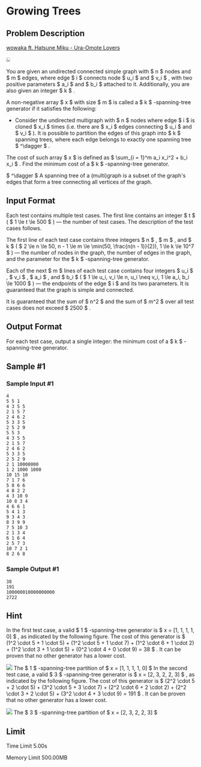 # Growing Trees

## Problem Description

[wowaka ft. Hatsune Miku - Ura-Omote Lovers](https://youtu.be/b_cuMcDWwsI)

ඞ



You are given an undirected connected simple graph with $ n $ nodes and $ m $ edges, where edge $ i $ connects node $ u_i $ and $ v_i $ , with two positive parameters $ a_i $ and $ b_i $ attached to it. Additionally, you are also given an integer $ k $ .

A non-negative array $ x $ with size $ m $ is called a  $ k $ -spanning-tree generator if it satisfies the following:

- Consider the undirected multigraph with $ n $ nodes where edge $ i $ is cloned $ x_i $ times (i.e. there are $ x_i $ edges connecting $ u_i $ and $ v_i $ ). It is possible to partition the edges of this graph into $ k $ spanning trees, where each edge belongs to exactly one spanning tree $ ^\dagger $ .

The cost of such array $ x $ is defined as $ \sum_{i = 1}^m a_i x_i^2 + b_i x_i $ . Find the minimum cost of a $ k $ -spanning-tree generator.

 $ ^\dagger $ A spanning tree of a (multi)graph is a subset of the graph's edges that form a tree connecting all vertices of the graph.

## Input Format

Each test contains multiple test cases. The first line contains an integer $ t $ ( $ 1 \le t \le 500 $ ) — the number of test cases. The description of the test cases follows.

The first line of each test case contains three integers $ n $ , $ m $ , and $ k $ ( $ 2 \le n \le 50, n - 1 \le m \le \min(50, \frac{n(n - 1)}{2}), 1 \le k \le 10^7 $ ) — the number of nodes in the graph, the number of edges in the graph, and the parameter for the $ k $ -spanning-tree generator.

Each of the next $ m $ lines of each test case contains four integers $ u_i $ , $ v_i $ , $ a_i $ , and $ b_i $ ( $ 1 \le u_i, v_i \le n, u_i \neq v_i, 1 \le a_i, b_i \le 1000 $ ) — the endpoints of the edge $ i $ and its two parameters. It is guaranteed that the graph is simple and connected.

It is guaranteed that the sum of $ n^2 $ and the sum of $ m^2 $ over all test cases does not exceed $ 2500 $ .

## Output Format

For each test case, output a single integer: the minimum cost of a $ k $ -spanning-tree generator.

## Sample #1

### Sample Input #1

```
4
5 5 1
4 3 5 5
2 1 5 7
2 4 6 2
5 3 3 5
2 5 2 9
5 5 3
4 3 5 5
2 1 5 7
2 4 6 2
5 3 3 5
2 5 2 9
2 1 10000000
1 2 1000 1000
10 15 10
7 1 7 6
5 8 6 6
4 8 2 2
4 3 10 9
10 8 3 4
4 6 6 1
5 4 1 3
9 3 4 3
8 3 9 9
7 5 10 3
2 1 3 4
6 1 6 4
2 5 7 3
10 7 2 1
8 2 6 8
```

### Sample Output #1

```
38
191
100000010000000000
2722
```

## Hint

In the first test case, a valid $ 1 $ -spanning-tree generator is $ x = [1, 1, 1, 1, 0] $ , as indicated by the following figure. The cost of this generator is $ (1^2 \cdot 5 + 1 \cdot 5) + (1^2 \cdot 5 + 1 \cdot 7) + (1^2 \cdot 6 + 1 \cdot 2) + (1^2 \cdot 3 + 1 \cdot 5) + (0^2 \cdot 4 + 0 \cdot 9) = 38 $ . It can be proven that no other generator has a lower cost.

 ![](https://cdn.luogu.com.cn/upload/vjudge_pic/CF1951I/8e5d768230b986decf30510625f91ae9f40b84b5.png) The $ 1 $ -spanning-tree partition of $ x = [1, 1, 1, 1, 0] $ In the second test case, a valid $ 3 $ -spanning-tree generator is $ x = [2, 3, 2, 2, 3] $ , as indicated by the following figure. The cost of this generator is $ (2^2 \cdot 5 + 2 \cdot 5) + (3^2 \cdot 5 + 3 \cdot 7) + (2^2 \cdot 6 + 2 \cdot 2) + (2^2 \cdot 3 + 2 \cdot 5) + (3^2 \cdot 4 + 3 \cdot 9) = 191 $ . It can be proven that no other generator has a lower cost.

 ![](https://cdn.luogu.com.cn/upload/vjudge_pic/CF1951I/a47ddde5ff61c65699b6f52c16c9b36e1d682c2b.png) The $ 3 $ -spanning-tree partition of $ x = [2, 3, 2, 2, 3] $

## Limit



Time Limit
5.00s

Memory Limit
500.00MB